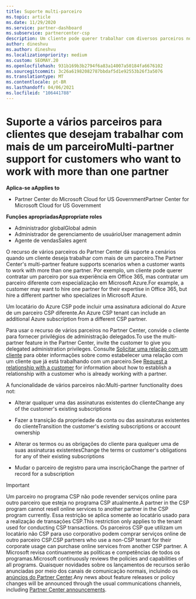 ```yaml
---
title: Suporte multi-parceiro
ms.topic: article
ms.date: 11/29/2020
ms.service: partner-dashboard
ms.subservice: partnercenter-csp
description: Um cliente pode querer trabalhar com diversos parceiros no programa de Cloud Solution Provider especializados em diferentes serviços.
author: dineshvu
ms.author: dineshvu
ms.localizationpriority: medium
ms.custom: SEOMAY.20
ms.openlocfilehash: 931b169b3b2794f6a83a14007a50184fa6676102
ms.sourcegitcommit: 3c26a61982082787bbdaf5d1e92553b26f3a5076
ms.translationtype: MT
ms.contentlocale: pt-BR
ms.lasthandoff: 04/06/2021
ms.locfileid: "106441788"
---
```

# <a name="multi-partner-support-for-customers-who-want-to-work-with-more-than-one-partner"></a><span data-ttu-id="bfb2e-103">Suporte a vários parceiros para clientes que desejam trabalhar com mais de um parceiro</span><span class="sxs-lookup"><span data-stu-id="bfb2e-103">Multi-partner support for customers who want to work with more than one partner</span></span>

<span data-ttu-id="bfb2e-104">**Aplica-se a**</span><span class="sxs-lookup"><span data-stu-id="bfb2e-104">**Applies to**</span></span>

- <span data-ttu-id="bfb2e-105">Partner Center do Microsoft Cloud for US Government</span><span class="sxs-lookup"><span data-stu-id="bfb2e-105">Partner Center for Microsoft Cloud for US Government</span></span>

<span data-ttu-id="bfb2e-106">**Funções apropriadas**</span><span class="sxs-lookup"><span data-stu-id="bfb2e-106">**Appropriate roles**</span></span>

- <span data-ttu-id="bfb2e-107">Administrador global</span><span class="sxs-lookup"><span data-stu-id="bfb2e-107">Global admin</span></span>
- <span data-ttu-id="bfb2e-108">Administrador de gerenciamento de usuário</span><span class="sxs-lookup"><span data-stu-id="bfb2e-108">User management admin</span></span>
- <span data-ttu-id="bfb2e-109">Agente de vendas</span><span class="sxs-lookup"><span data-stu-id="bfb2e-109">Sales agent</span></span>

<span data-ttu-id="bfb2e-110">O recurso de vários parceiros do Partner Center dá suporte a cenários quando um cliente deseja trabalhar com mais de um parceiro.</span><span class="sxs-lookup"><span data-stu-id="bfb2e-110">The Partner Center's multi-partner feature supports scenarios when a customer wants to work with more than one partner.</span></span> <span data-ttu-id="bfb2e-111">Por exemplo, um cliente pode querer contratar um parceiro por sua experiência em Office 365, mas contratar um parceiro diferente com especialização em Microsoft Azure.</span><span class="sxs-lookup"><span data-stu-id="bfb2e-111">For example, a customer may want to hire one partner for their expertise in Office 365, but hire a different partner who specializes in Microsoft Azure.</span></span>

<span data-ttu-id="bfb2e-112">Um locatário do Azure CSP pode incluir uma assinatura adicional do Azure de um parceiro CSP diferente.</span><span class="sxs-lookup"><span data-stu-id="bfb2e-112">An Azure CSP tenant can include an additional Azure subscription from a different CSP partner.</span></span>

<span data-ttu-id="bfb2e-113">Para usar o recurso de vários parceiros no Partner Center, convide o cliente para fornecer privilégios de administração delegados.</span><span class="sxs-lookup"><span data-stu-id="bfb2e-113">To use the multi-partner feature in the Partner Center, invite the customer to give you delegated administration privileges.</span></span> <span data-ttu-id="bfb2e-114">Consulte [Solicitar uma relação com um cliente](request-a-relationship-with-a-customer.md) para obter informações sobre como estabelecer uma relação com um cliente que já está trabalhando com um parceiro.</span><span class="sxs-lookup"><span data-stu-id="bfb2e-114">See [Request a relationship with a customer](request-a-relationship-with-a-customer.md) for information about how to establish a relationship with a customer who is already working with a partner.</span></span>

<span data-ttu-id="bfb2e-115">A funcionalidade de vários parceiros não:</span><span class="sxs-lookup"><span data-stu-id="bfb2e-115">Multi-partner functionality does not:</span></span>

- <span data-ttu-id="bfb2e-116">Alterar qualquer uma das assinaturas existentes do cliente</span><span class="sxs-lookup"><span data-stu-id="bfb2e-116">Change any of the customer's existing subscriptions</span></span>

- <span data-ttu-id="bfb2e-117">Fazer a transição da propriedade da conta ou das assinaturas existentes do cliente</span><span class="sxs-lookup"><span data-stu-id="bfb2e-117">Transition the customer's existing subscriptions or account ownership</span></span>

- <span data-ttu-id="bfb2e-118">Alterar os termos ou as obrigações do cliente para qualquer uma de suas assinaturas existentes</span><span class="sxs-lookup"><span data-stu-id="bfb2e-118">Change the terms or customer's obligations for any of their existing subscriptions</span></span>

- <span data-ttu-id="bfb2e-119">Mudar o parceiro de registro para uma inscrição</span><span class="sxs-lookup"><span data-stu-id="bfb2e-119">Change the partner of record for a subscription</span></span>

> [!IMPORTANT]  
> <span data-ttu-id="bfb2e-120">Um parceiro no programa CSP não pode revender serviços online para outro parceiro que esteja no programa CSP atualmente.</span><span class="sxs-lookup"><span data-stu-id="bfb2e-120">A partner in the CSP program cannot resell online services to another partner in the CSP program currently.</span></span> <span data-ttu-id="bfb2e-121">Essa restrição se aplica somente ao locatário usado para a realização de transações CSP.</span><span class="sxs-lookup"><span data-stu-id="bfb2e-121">This restriction only applies to the tenant used for conducting CSP transactions.</span></span> <span data-ttu-id="bfb2e-122">Os parceiros CSP que utilizam um locatário não CSP para uso corporativo podem comprar serviços online de outro parceiro CSP.</span><span class="sxs-lookup"><span data-stu-id="bfb2e-122">CSP partners who use a non-CSP tenant for their corporate usage can purchase online services from another CSP partner.</span></span> <span data-ttu-id="bfb2e-123">A Microsoft revisa continuamente as políticas e competências de todos os programas.</span><span class="sxs-lookup"><span data-stu-id="bfb2e-123">Microsoft continuously reviews the policies and capabilities of all programs.</span></span> <span data-ttu-id="bfb2e-124">Quaisquer novidades sobre os lançamentos de recursos serão anunciadas por meio dos canais de comunicação normais, incluindo os [anúncios do Partner Center](announcements/index.md).</span><span class="sxs-lookup"><span data-stu-id="bfb2e-124">Any news about feature releases or policy changes will be announced through the usual communications channels, including [Partner Center announcements](announcements/index.md).</span></span>
